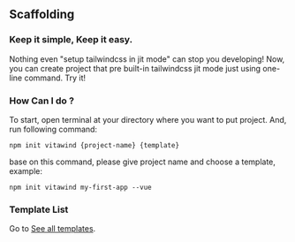 <script setup>
import CreateVitawind from '../.vitepress/components/CreateVitawind.vue'
</script>

<CreateVitawind />


## Scaffolding

### Keep it simple, Keep it easy.
Nothing even "setup tailwindcss in jit mode" can stop you developing! Now, you can create project that pre built-in tailwindcss jit mode just using one-line command. Try it!

### How Can I do ?

To start, open terminal at your directory where you want to put project. And, run following command:

```shell
npm init vitawind {project-name} {template}
```
base on this command, please give project name and choose a template, example:

```shell
npm init vitawind my-first-app --vue
```

### Template List
Go to [See all templates](./templates).